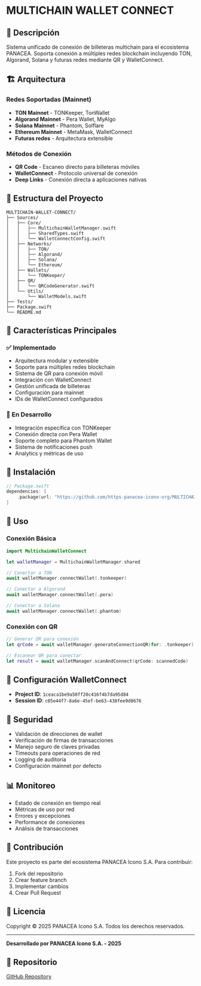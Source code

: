 # MULTICHAIN WALLET CONNECT

## 🚀 Descripción

Sistema unificado de conexión de billeteras multichain para el ecosistema PANACEA. Soporta conexión a múltiples redes blockchain incluyendo TON, Algorand, Solana y futuras redes mediante QR y WalletConnect.

## 🏗️ Arquitectura

### Redes Soportadas (Mainnet)
- **TON Mainnet** - TONKeeper, TonWallet
- **Algorand Mainnet** - Pera Wallet, MyAlgo
- **Solana Mainnet** - Phantom, Solflare
- **Ethereum Mainnet** - MetaMask, WalletConnect
- **Futuras redes** - Arquitectura extensible

### Métodos de Conexión
- **QR Code** - Escaneo directo para billeteras móviles
- **WalletConnect** - Protocolo universal de conexión
- **Deep Links** - Conexión directa a aplicaciones nativas

## 📁 Estructura del Proyecto

```
MULTICHAIN-WALLET-CONNECT/
├── Sources/
│   ├── Core/
│   │   ├── MultichainWalletManager.swift
│   │   ├── SharedTypes.swift
│   │   └── WalletConnectConfig.swift
│   ├── Networks/
│   │   ├── TON/
│   │   ├── Algorand/
│   │   ├── Solana/
│   │   └── Ethereum/
│   ├── Wallets/
│   │   └── TONKeeper/
│   ├── QR/
│   │   └── QRCodeGenerator.swift
│   └── Utils/
│       └── WalletModels.swift
├── Tests/
├── Package.swift
└── README.md
```

## 🔧 Características Principales

### ✅ Implementado
- Arquitectura modular y extensible
- Soporte para múltiples redes blockchain
- Sistema de QR para conexión móvil
- Integración con WalletConnect
- Gestión unificada de billeteras
- Configuración para mainnet
- IDs de WalletConnect configurados

### 🚧 En Desarrollo
- Integración específica con TONKeeper
- Conexión directa con Pera Wallet
- Soporte completo para Phantom Wallet
- Sistema de notificaciones push
- Analytics y métricas de uso

## 🚀 Instalación

```swift
// Package.swift
dependencies: [
    .package(url: "https://github.com/https-panacea-icono-org/MULTICHAIN-WALLET-CONNECT.git", from: "1.0.0")
]
```

## 📖 Uso

### Conexión Básica

```swift
import MultichainWalletConnect

let walletManager = MultichainWalletManager.shared

// Conectar a TON
await walletManager.connectWallet(.tonkeeper)

// Conectar a Algorand
await walletManager.connectWallet(.pera)

// Conectar a Solana
await walletManager.connectWallet(.phantom)
```

### Conexión con QR

```swift
// Generar QR para conexión
let qrCode = await walletManager.generateConnectionQR(for: .tonkeeper)

// Escanear QR para conectar
let result = await walletManager.scanAndConnect(qrCode: scannedCode)
```

## 🔑 Configuración WalletConnect

- **Project ID**: `1ceaca1be9a50ff20c416f4b7da95d84`
- **Session ID**: `c05e44f7-8a6e-45ef-be63-438fee9d8676`

## 🔐 Seguridad

- Validación de direcciones de wallet
- Verificación de firmas de transacciones
- Manejo seguro de claves privadas
- Timeouts para operaciones de red
- Logging de auditoría
- Configuración mainnet por defecto

## 📊 Monitoreo

- Estado de conexión en tiempo real
- Métricas de uso por red
- Errores y excepciones
- Performance de conexiones
- Análisis de transacciones

## 🤝 Contribución

Este proyecto es parte del ecosistema PANACEA Icono S.A. Para contribuir:

1. Fork del repositorio
2. Crear feature branch
3. Implementar cambios
4. Crear Pull Request

## 📄 Licencia

Copyright © 2025 PANACEA Icono S.A. Todos los derechos reservados.

---

**Desarrollado por PANACEA Icono S.A. - 2025**

## 🔗 Repositorio

[GitHub Repository](https://github.com/https-panacea-icono-org/MULTICHAIN-WALLET-CONNECT)